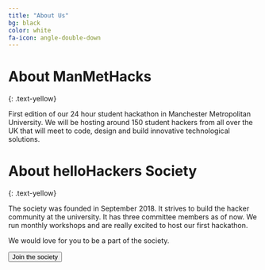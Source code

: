 ```yaml
---
title: "About Us"
bg: black
color: white
fa-icon: angle-double-down
---
```


# About ManMetHacks
{: .text-yellow}

First edition of our 24 hour student hackathon in Manchester Metropolitan University. We will be hosting around 150 student hackers from all over the UK that will meet to code, design and build innovative technological solutions.

# About helloHackers Society
{: .text-yellow}

The society was founded in September 2018. It strives to build the hacker community at the university. It has three committee members as of now. We run monthly workshops and are really excited to host our first hackathon.

We would love for you to be a part of the society.

<button class="button society" name="button" onclick=" window.open('https://www.theunionmmu.org/groups/hellohackers-society','_blank')">Join the society</button>
